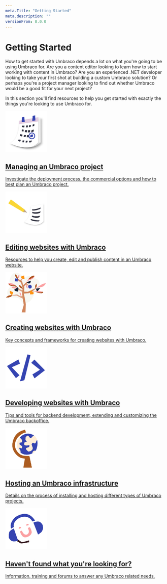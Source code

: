 ```yaml
---
meta.Title: "Getting Started" 
meta.description: ""
versionFrom: 8.0.0
---
```


# Getting Started

How to get started with Umbraco depends a lot on what you're going to be using Umbraco for. Are you a content editor looking to learn how to start working with content in Umbraco? Are you an experienced .NET developer looking to take your first shot at building a custom Umbraco solution? Or perhaps you're a project manager looking to find out whether Umbraco would be a good fit for your next project?

In this section you'll find resources to help you get started with exactly the things you're looking to use Umbraco for.

<div class="docs-overview">
    <div class="row">
        <div class="col-sm-6">
            <a href="Managing-an-Umbraco-project" class="docs-section">
                <img src="images/calendar_marked.png" alt="" width="130">
                <h2>Managing an Umbraco project</h2>
                <p>Investigate the deployment process, the commercial options and how to best plan an Umbraco project.</p>
            </a>
        </div>
        <div class="col-sm-6">
            <a href="Editing-websites-with-Umbraco" class="docs-section">
            <img src="images/editor.png" alt="" width="130">
                <h2>Editing websites with Umbraco</h2>
                <p>Resources to help you create, edit and publish content in an Umbraco website.</p>
            </a>
        </div>
    </div>
    <div class="row">
        <div class="col-sm-6">
            <a href="Creating-websites-with-Umbraco" class="docs-section">
            <img src="images/tree.png" alt="" width="130">
                <h2>Creating websites with Umbraco</h2>
                <p>Key concepts and frameworks for creating websites with Umbraco.</p>
            </a>
        </div>
        <div class="col-sm-6">
            <a href="Developing-websites-with-Umbraco" class="docs-section">
                <img src="images/code.png" alt="" width="130">
                <h2>Developing websites with Umbraco</h2>
                <p>Tips and tools for backend development, extending and customizing the Umbraco backoffice.</p>
            </a>
        </div>
    </div>
    <div class="row">
        <div class="col-sm-6">
            <a href="Hosting-an-Umbraco-infrastructure" class="docs-section">
                <img src="images/globe.png" alt="" width="130">
                <h2>Hosting an Umbraco infrastructure</h2>
                <p>Details on the process of installing and hosting different types of Umbraco projects.</p>
            </a>
        </div>
        <div class="col-sm-6">
            <a href="Where-can-I-get-help" class="docs-section">
                <img src="images/support.png" alt="" width="130">
                <h2>Haven't found what you're looking for?</h2>
                <p>Information, training and forums to answer any Umbraco related needs.</p>
            </a>
        </div>
    </div>
</div>
